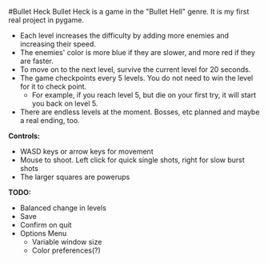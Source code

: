 #Bullet Heck
Bullet Heck is a game in the "Bullet Hell" genre. It is my first real project in pygame.
- Each level increases the difficulty by adding more enemies and increasing their speed.
- The enemies' color is more blue if they are slower, and more red if they are faster.
- To move on to the next level, survive the current level for 20 seconds.
- The game checkpoints every 5 levels. You do not need to win the level for it to check point.
	* For example, if you reach level 5, but die on your first try, it will start you back on level 5.
- There are endless levels at the moment. Bosses, etc planned and maybe a real ending, too.

**Controls:**
* WASD keys or arrow keys for movement
* Mouse to shoot. Left click for quick single shots, right for slow burst shots
* The larger squares are powerups

**TODO:**
- Balanced change in levels
- Save
- Confirm on quit
- Options Menu
    * Variable window size
    * Color preferences(?)
